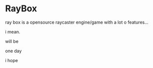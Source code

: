 # RayBox

ray box is a opensource raycaster engine/game with a lot o features...

i mean. 

will be



one day






i hope

